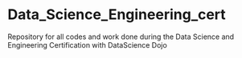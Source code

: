 # Data_Science_Engineering_cert

Repository for all codes and work done during the Data Science and Engineering Certification with DataScience Dojo
